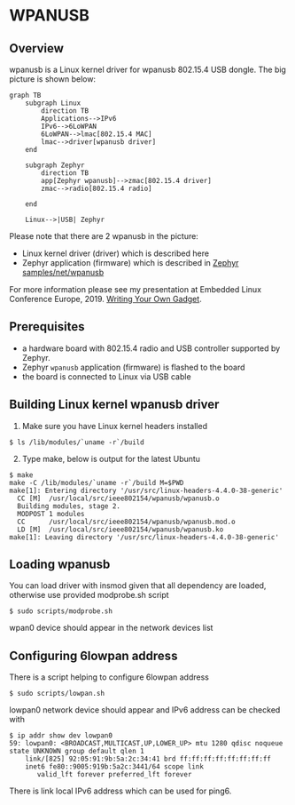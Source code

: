 WPANUSB
=======

Overview
--------

wpanusb is a Linux kernel driver for wpanusb 802.15.4 USB dongle.
The big picture is shown below:

```mermaid
graph TB
    subgraph Linux
        direction TB
        Applications-->IPv6
        IPv6-->6LoWPAN
        6LoWPAN-->lmac[802.15.4 MAC]
        lmac-->driver[wpanusb driver]
    end

    subgraph Zephyr
        direction TB
        app[Zephyr wpanusb]-->zmac[802.15.4 driver]
        zmac-->radio[802.15.4 radio]

    end

    Linux-->|USB| Zephyr
```

Please note that there are 2 wpanusb in the picture:
- Linux kernel driver (driver) which is described here
- Zephyr application (firmware) which is described in
  [Zephyr samples/net/wpanusb](https://docs.zephyrproject.org/latest/samples/net/wpanusb/README.html)

For more information please see my presentation at Embedded Linux Conference Europe, 2019.
[Writing Your Own Gadget](https://static.sched.com/hosted_files/osseu19/6a/WYOG-eng-v15.pdf).

Prerequisites
-------------

- a hardware board with 802.15.4 radio and USB controller supported by Zephyr.
- Zephyr `wpanusb` application (firmware) is flashed to the board
- the board is connected to Linux via USB cable

Building Linux kernel wpanusb driver
------------------------------------

1. Make sure you have Linux kernel headers installed

```console
$ ls /lib/modules/`uname -r`/build
```

2. Type make, below is output for the latest Ubuntu

```console
$ make
make -C /lib/modules/`uname -r`/build M=$PWD
make[1]: Entering directory '/usr/src/linux-headers-4.4.0-38-generic'
  CC [M]  /usr/local/src/ieee802154/wpanusb/wpanusb.o
  Building modules, stage 2.
  MODPOST 1 modules
  CC      /usr/local/src/ieee802154/wpanusb/wpanusb.mod.o
  LD [M]  /usr/local/src/ieee802154/wpanusb/wpanusb.ko
make[1]: Leaving directory '/usr/src/linux-headers-4.4.0-38-generic'
```

Loading wpanusb
---------------

You can load driver with insmod given that all dependency are loaded, otherwise use
provided modprobe.sh script

```console
$ sudo scripts/modprobe.sh
```

wpan0 device should appear in the network devices list

Configuring 6lowpan address
---------------------------

There is a script helping to configure 6lowpan address

```console
$ sudo scripts/lowpan.sh
```

lowpan0 network device should appear and IPv6 address can be checked with

```console
$ ip addr show dev lowpan0
59: lowpan0: <BROADCAST,MULTICAST,UP,LOWER_UP> mtu 1280 qdisc noqueue state UNKNOWN group default qlen 1
    link/[825] 92:05:91:9b:5a:2c:34:41 brd ff:ff:ff:ff:ff:ff:ff:ff
    inet6 fe80::9005:919b:5a2c:3441/64 scope link
       valid_lft forever preferred_lft forever
```

There is link local IPv6 address which can be used for ping6.
